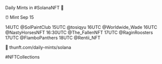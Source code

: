 Daily Mints in #SolanaNFT 🚀

⏰ Mint Sep 15

14UTC @SolPaintClub
15UTC @tosiqyu
16UTC @Worldwide_Wade
16UTC @NastyHorsesNFT
16:30UTC @The_FallenNFT
17UTC @RaginRoosters
17UTC @FlamboPanthers
18UTC @Rentii_NFT

🔗 thunft.com/daily-mints/solana

#NFTCollections